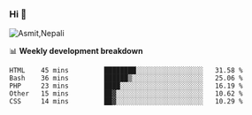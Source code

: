 ### Hi 👋

![Asmit,Nepali](https://media.giphy.com/media/L8K62iTDkzGX6/giphy.gif)
<!--
**asmit99nepali/asmit99nepali** is a ✨ _special_ ✨ repository because its `README.md` (this file) appears on your GitHub profile.

Here are some ideas to get you started:

- 🔭 I’m currently working on ...
- 🌱 I’m currently learning ...
- 👯 I’m looking to collaborate on ...
- 🤔 I’m looking for help with ...
- 💬 Ask me about ...
- 📫 How to reach me: ...
- 😄 Pronouns: ...
- ⚡ Fun fact: ...
-->


📊 **Weekly development breakdown**
<!--START_SECTION:waka-->
```text
HTML    45 mins         ████████░░░░░░░░░░░░░░░░░   31.58 % 
Bash    36 mins         ██████▒░░░░░░░░░░░░░░░░░░   25.06 % 
PHP     23 mins         ████░░░░░░░░░░░░░░░░░░░░░   16.19 % 
Other   15 mins         ██▓░░░░░░░░░░░░░░░░░░░░░░   10.62 % 
CSS     14 mins         ██▓░░░░░░░░░░░░░░░░░░░░░░   10.29 % 
```
<!--END_SECTION:waka-->

